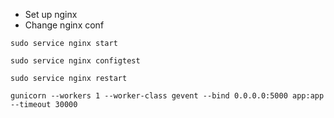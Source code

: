 * Set up nginx 
* Change nginx conf

`sudo service nginx start`

`sudo service nginx configtest`

`sudo service nginx restart`

`gunicorn --workers 1 --worker-class gevent --bind 0.0.0.0:5000 app:app --timeout 30000`